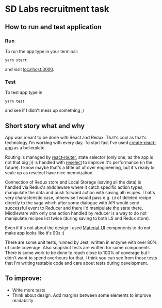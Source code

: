 # SD Labs recruitment task

## How to run and test application
### Run
To run the app type in your terminal:
```
yarn start
```
and visit [localhost:3000](http://localhost:3000).

### Test
To test app type in
```
yarn test
```
and see if I didn't mess up something ;)

## Short story what and why
App was meant to be done with React and Redux. That's cool as that's technology I'm working with every day. To start fast I've used [create-react-app](https://github.com/facebook/create-react-app) as a bolierplate.

Routing is managed by [react-router](https://github.com/ReactTraining/react-router), state selector (only one, as the app is not that big ;)) is handled with [reselect](https://github.com/reduxjs/reselect) to improve it's performance (in the future). I know maybe that's a little bit of over engineering, but it's ready to scale up as reselect have nice memoization.

Connection of Redux store and Local Storage (saving all the data) is handled via Redux's middleware where it catch specific action types, manipulate the data and push forward action with saving all recipes. That's very characteristic case, otherwise I would pass e.g. `id` of deleted recipe directly to the saga which after some dialogue with API would send successful event to Reducer and there I'd manipulate the state there.
Middleware with only one action handled by reducer is a way to do not manipulate recipes list twice (during saving to both LS and Redux store).

Even if it's not about the design I used [Material-UI](https://material-ui.com/) components to do not make app looks like it's 90s :)

There are some unit tests, runned by Jest, written in enzyme with over 80% of code coverage. Also snapshot tests are written for some components. There is some work to be done to reach close to 100% of coverage but I didn't want to spend overhours for that. I think you can see from those tests that I'm writing testable code and care about tests during development.

## To improve:
- Write more tests
- Think about design. Add margins between some elements to improve readability
